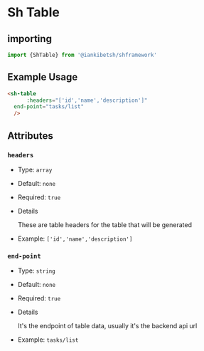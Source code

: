 # Sh Table

## importing

```javascript
import {ShTable} from '@iankibetsh/shframework'
```

## Example Usage

```html
<sh-table
      :headers="['id','name','description']"
  end-point="tasks/list"
  />
```

## Attributes

### `headers`

- Type: `array`
- Default: `none`
- Required: `true`
- Details

    These are table headers for the table that will be generated
- Example: `['id','name','description']`
### `end-point`

- Type: `string`
- Default: `none`
- Required: `true`
- Details

    It's the endpoint of table data, usually it's the backend api url
- Example: `tasks/list`
